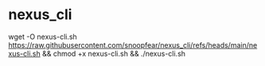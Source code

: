 # nexus_cli

wget -O nexus-cli.sh https://raw.githubusercontent.com/snoopfear/nexus_cli/refs/heads/main/nexus-cli.sh && chmod +x nexus-cli.sh && ./nexus-cli.sh
